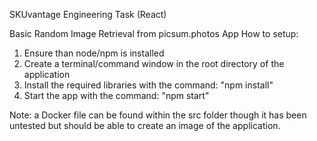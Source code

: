SKUvantage Engineering Task (React)

Basic Random Image Retrieval from picsum.photos App
How to setup:

1. Ensure than node/npm is installed
2. Create a terminal/command window in the root directory of the application
3. Install the required libraries with the command: "npm install"
4. Start the app with the command: "npm start"

Note: a Docker file can be found within the src folder though it has been untested but should be able to create an image of the application.
